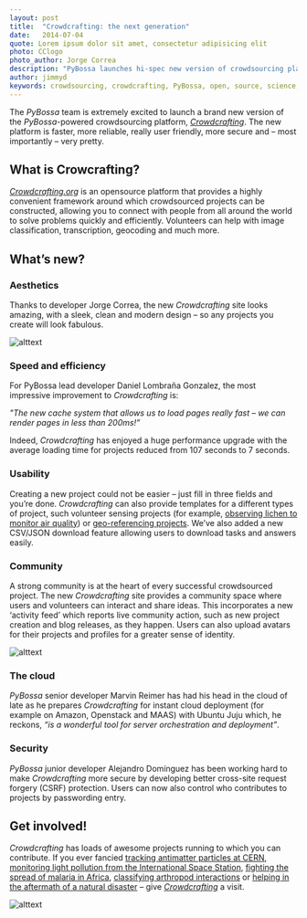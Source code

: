 ```yaml
---
layout: post
title:  "Crowdcrafting: the next generation"
date:   2014-07-04 
quote: Lorem ipsum dolor sit amet, consectetur adipisicing elit
photo: CClogo
photo_author: Jorge Correa
description: "PyBossa launches hi-spec new version of crowdsourcing platform Crowdcrafting.org"
author: jimmyd
keywords: crowdsourcing, crowdcrafting, PyBossa, open, source, science, citizen, opensource 
---
```


The *PyBossa* team is extremely excited to launch a brand new version of the *PyBossa*-powered crowdsourcing platform, [*Crowdcrafting*](/crowdcrafting). The new platform is faster, more reliable, really user friendly, more secure and – most importantly – very pretty.

## What is Crowcrafting?

[*Crowdcrafting.org*](/crowdcrafting) is an opensource platform that provides a highly convenient framework around which crowdsourced projects can be constructed, allowing you to connect with people from all around the world to solve problems quickly and efficiently. Volunteers can help with image classification, transcription, geocoding and much more.

## What’s new?

### Aesthetics

Thanks to developer Jorge Correa, the new *Crowdcrafting* site looks amazing, with a sleek, clean and modern design – so any projects you create will look fabulous.

![alttext]({{site.cdn}}/assets/img/blog/ScreenShot1.png "Our new look.")

### Speed and efficiency

For PyBossa lead developer Daniel Lombraña Gonzalez, the most impressive improvement to *Crowdcrafting* is:

*"The new cache system that allows us to load pages really fast – we can render pages in less than 200ms!”*

Indeed, *Crowdcrafting* has enjoyed a huge performance upgrade with the average loading time for projects reduced from 107 seconds to 7 seconds. 

### Usability

Creating a new project could not be easier – just fill in three fields and you’re done.  *Crowdcrafting* can also provide templates for a different types of project, such volunteer sensing projects (for example, [observing lichen to monitor air quality](/crowdcrafting)) or [geo-referencing projects](/crowdcrafting). We’ve also added a new CSV/JSON download feature allowing users to download tasks and answers easily.

### Community

A strong community is at the heart of every successful crowdsourced project. The new *Crowdcrafting* site provides a community space where users and volunteers can interact and share ideas. This incorporates a new ‘activity feed’ which reports live community action, such as new project creation and blog releases, as they happen. Users can also upload avatars for their projects and profiles for a greater sense of identity.

![alttext]({{site.cdn}}/assets/img/blog/ScreenShot2.png "Crowdcrafting community page.")

### The cloud

*PyBossa* senior developer Marvin Reimer has had his head in the cloud of late as he prepares *Crowdcrafting* for instant cloud deployment (for example on Amazon, Openstack and MAAS) with Ubuntu Juju which, he reckons, *“is a wonderful tool for server orchestration and deployment”*.

### Security

*PyBossa* junior developer Alejandro Domínguez has been working hard to make *Crowdcrafting* more secure by developing better cross-site request forgery (CSRF) protection. Users can now also control who contributes to projects by passwording entry.

## Get involved!

*Crowdcrafting* has loads of awesome projects running to which you can contribute. If you ever fancied [tracking antimatter particles at CERN](/crowdcrafting), [monitoring light pollution from the International Space Station](/crowdcrafting), [fighting the spread of malaria in Africa](/crowdcrafting), [classifying arthropod interactions](/crowdcrafting) or [helping in the aftermath of a natural disaster](/crowdcrafting) – give [*Crowdcrafting*](/crowdcrafting) a visit.

![alttext]({{site.cdn}}/assets/img/blog/DarkSkies.jpg "A view of Earth from the International Space Station.")
